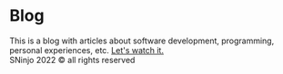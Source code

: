 # Blog
This is a blog with articles about software development, programming, personal experiences, etc.
[Let's watch it.](https://blog.sninjo.com/)  
SNinjo 2022 © all rights reserved
